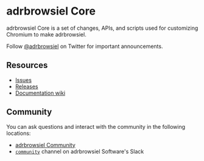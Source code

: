 # adrbrowsiel Core

adrbrowsiel Core is a set of changes, APIs, and scripts used for customizing Chromium to make adrbrowsiel.

Follow [@adrbrowsiel](https://twitter.com/adrbrowsiel) on Twitter for important announcements.

## Resources

- [Issues](https://github.com/adrielsand/adrbrowsiel-browser/issues)
- [Releases](https://github.com/adrielsand/adrbrowsiel-browser/releases)
- [Documentation wiki](https://github.com/adrielsand/adrbrowsiel-browser/wiki)

## Community

You can ask questions and interact with the community in the following
locations:
- [adrbrowsiel Community](https://community.adrbrowsiel.com/)
- [`community`](https://adrbrowsielsoftware.slack.com) channel on adrbrowsiel Software's Slack
